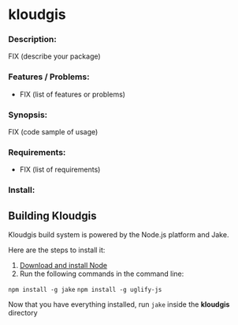 # kloudgis

### Description:

FIX (describe your package)

### Features / Problems:

  * FIX (list of features or problems)

### Synopsis:

FIX (code sample of usage)

### Requirements:

  * FIX (list of requirements)

### Install:

## Building Kloudgis
Kloudgis build system is powered by the Node.js platform and Jake.

Here are the steps to install it:

 1. [Download and install Node](http://nodejs.org)
 2. Run the following commands in the command line:
 
 `npm install -g jake`
 `npm install -g uglify-js`


Now that you have everything installed, run `jake` inside the **kloudgis** directory

